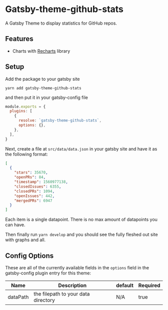 # Gatsby-theme-github-stats

A Gatsby Theme to display statistics for GitHub repos.

## Features

- Charts with [Recharts](http://recharts.org/) library

## Setup

Add the package to your gatsby site

```shell
yarn add gatsby-theme-github-stats
```

and then put it in your gatsby-config file

```js
module.exports = {
  plugins: [
    {
      resolve: `gatsby-theme-github-stats`,
      options: {},
    },
  ],
}
```

Next, create a file at `src/data/data.json` in your gatsby site and have it as the following format:

```json
[
  {
    "stars": 35670,
    "openPRs": 84,
    "timestamp": 1560977138,
    "closedIssues": 6355,
    "closedPRs": 1094,
    "openIssues": 442,
    "mergedPRs": 6947
  }
]
```

Each item is a single datapoint. There is no max amount of datapoints you can have.

Then finally run `yarn develop` and you should see the fully fleshed out site with graphs and all.

## Config Options

These are all of the currently available fields in the `options` field in the gatsby-config plugin entry for this theme:

| Name     | Description                         | default | Required |
| -------- | ----------------------------------- | ------- | -------- |
| dataPath | the filepath to your data directory | N/A     | true     |
